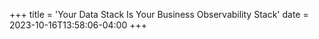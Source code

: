 +++
title = 'Your Data Stack Is Your Business Observability Stack'
date = 2023-10-16T13:58:06-04:00
+++
